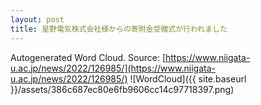 ```yaml
---
layout: post
title: 星野電気株式会社様からの寄附金受贈式が行われました
---
```

Autogenerated Word Cloud.
Source\: [https://www.niigata-u.ac.jp/news/2022/126985/](https://www.niigata-u.ac.jp/news/2022/126985/)
![WordCloud]({{ site.baseurl }}/assets/386c687ec80e6fb9606cc14c97718397.png)